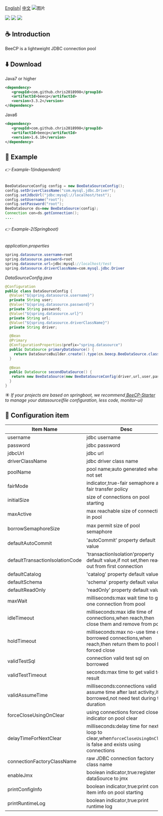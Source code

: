 <a href="https://github.com/Chris2018998/BeeCP/blob/master/README.md">English</a>|
<a href="https://github.com/Chris2018998/BeeCP/blob/master/README_ZH.md">中文</a>
![图片](https://user-images.githubusercontent.com/32663325/154847136-10e241ae-af4c-478a-a608-aaa685e0464b.png)
<p align="left">
 <a><img src="https://img.shields.io/badge/JDK-1.7+-green.svg"></a>
 <a><img src="https://img.shields.io/badge/License-LGPL%202.1-blue.svg"></a>
 <a><img src="https://maven-badges.herokuapp.com/maven-central/com.github.chris2018998/beecp/badge.svg"></a>
</p> 

## :coffee: Introduction 

BeeCP is a lightweight JDBC connection pool 

## :arrow_down: Download 

Java7 or higher
```xml
<dependency>
   <groupId>com.github.chris2018998</groupId>
   <artifactId>beecp</artifactId>
   <version>3.3.2</version>
</dependency>
```
Java6
```xml
<dependency>
   <groupId>com.github.chris2018998</groupId>
   <artifactId>beecp</artifactId>
   <version>1.6.10</version>
</dependency>
```

## :tractor: Example

###### :point_right: Example-1(independent)

```java
BeeDataSourceConfig config = new BeeDataSourceConfig();
config.setDriverClassName("com.mysql.jdbc.Driver");
config.setJdbcUrl("jdbc:mysql://localhost/test");
config.setUsername("root");
config.setPassword("root");
BeeDataSource ds=new BeeDataSource(config);
Connection con=ds.getConnection();
....

```
###### :point_right: Example-2(Springboot)

*application.properties*

```java
spring.datasource.username=root
spring.datasource.password=root
spring.datasource.url=jdbc:mysql://localhost/test
spring.datasource.driverClassName=com.mysql.jdbc.Driver
``` 

*DataSourceConfig.java*
```java
@Configuration
public class DataSourceConfig {
  @Value("${spring.datasource.username}")
  private String user;
  @Value("${spring.datasource.password}")
  private String password;
  @Value("${spring.datasource.url}")
  private String url;
  @Value("${spring.datasource.driverClassName}")
  private String driver;

  @Bean
  @Primary
  @ConfigurationProperties(prefix="spring.datasource")
  public DataSource primaryDataSource() {
    return DataSourceBuilder.create().type(cn.beecp.BeeDataSource.class).build();
  }
  
  @Bean
  public DataSource secondDataSource() {
   return new BeeDataSource(new BeeDataSourceConfig(driver,url,user,password));
  }
}
```

:sunny: *If your projects are based on springboot, we recommend<a href="https://github.com/Chris2018998/BeeCP-Starter"> BeeCP-Starter </a>
to manage your datasource(file configuration, less code, monitor-ui)*

## :book: Configuration item 
|**Item Name**                     |**Desc**                                |**Default**                      |
| ------------------------------|--------------------------------------- |----------------------------------- |
|username                       |jdbc username                           |null                                |
|password                       |jdbc password                           |null                                |
|jdbcUrl                        |jdbc url                                |null                                |
|driverClassName                |jdbc driver class name                  |null                                |
|poolName	                      |pool name;auto generated when not set   |null                                |
|fairMode                       |indicator,true-fair semaphore and fair transfer policy|false                 | 
|initialSize                    |size of connections on pool starting      |0                                 |
|maxActive                      |max reachable size of connections in pool |10                                | 
|borrowSemaphoreSize            |max permit size of pool semaphore         |min(maxActive/2,CPU core size）   |
|defaultAutoCommit              |'autoCommit' property default value       |null                              |
|defaultTransactionIsolationCode|'transactionIsolation'property default value,if not set,then read out from first connection|null|
|defaultCatalog                 |'catalog' property default value        |null                                 |
|defaultSchema                  |'schema' property default value         |null                                 |
|defaultReadOnly                |'readOnly' property default value       |null                                 |
|maxWait                        |milliseconds:max wait time to get one connection from pool|8000               |
|idleTimeout                    |milliseconds:max idle time of connections,when reach,then close them and remove from pool|18000|                             
|holdTimeout                    |milliseconds:max no-use time of borrowed connections,when reach,then return them to pool by forced close|18000|  
|validTestSql                   |connection valid test sql on borrowed              |SELECT 1                            |  
|validTestTimeout               |seconds:max time to get valid test result          |3                                   |  
|validAssumeTime                |milliseconds:connections valid assume time after last activity,if borrowed,not need test during the duration|500|  
|forceCloseUsingOnClear         |using connections forced close indicator on pool clear|false                            |
|delayTimeForNextClear          |milliseconds:delay time for next loop to clear,when<code>forceCloseUsingOnClear</code> is false and exists using connections|3000|   |timerCheckInterval             |milliseconds:interval time to run timer check task|18000                               |
|connectionFactoryClassName     |raw JDBC connection factory class name            |null                                |
|enableJmx                      |boolean indicator,true:register dataSource to jmx |false                               | 
|printConfigInfo                |boolean indicator,true:print config item info on pool starting|false                   | 
|printRuntimeLog                |boolean indicator,true:print runtime log                      |false                   | 
